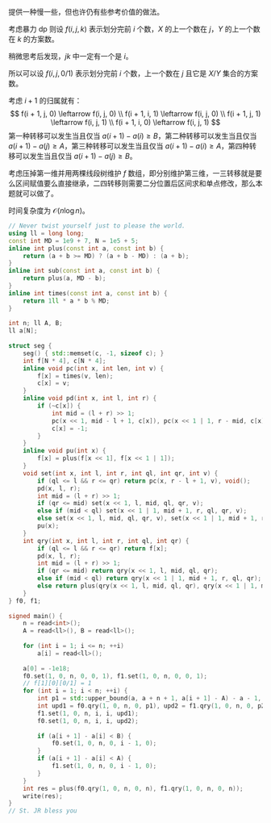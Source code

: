 提供一种慢一些，但也许仍有些参考价值的做法。

考虑暴力 dp 则设 $f(i, j, k)$ 表示划分完前 $i$ 个数，$X$ 的上一个数在 $j$，$Y$ 的上一个数在 $k$ 的方案数。

稍微思考后发现，$jk$ 中一定有一个是 $i$。

所以可以设 $f(i, j, 0/1)$ 表示划分完前 $i$ 个数，上一个数在 $j$ 且它是 $X/Y$ 集合的方案数。

考虑 $i + 1$ 的归属就有：
$$
f(i + 1, j, 0) \leftarrow f(i, j, 0) \\
f(i + 1, i, 1) \leftarrow f(i, j, 0) \\
f(i + 1, j, 1) \leftarrow f(i, j, 1) \\
f(i + 1, i, 0) \leftarrow f(i, j, 1)
$$
第一种转移可以发生当且仅当 $a(i + 1) - a(i) \ge B$，第二种转移可以发生当且仅当 $a(i + 1) - a(j) \ge A$，第三种转移可以发生当且仅当 $a(i + 1) - a(i) \ge A$，第四种转移可以发生当且仅当 $a(i + 1) - a(j) \ge B$。

考虑压掉第一维并用两棵线段树维护 $f$ 数组，即分别维护第三维，一三转移就是要么区间赋值要么直接继承，二四转移则需要二分位置后区间求和单点修改，那么本题就可以做了。

时间复杂度为 ${\mathcal O}(n \log n)$。

```cpp
// Never twist yourself just to please the world.
using ll = long long;
const int MD = 1e9 + 7, N = 1e5 + 5;
inline int plus(const int a, const int b) {
    return (a + b >= MD) ? (a + b - MD) : (a + b);
}
inline int sub(const int a, const int b) {
    return plus(a, MD - b);
}
inline int times(const int a, const int b) {
    return 1ll * a * b % MD;
}
 
int n; ll A, B;
ll a[N];
 
struct seg {
    seg() { std::memset(c, -1, sizeof c); }
    int f[N * 4], c[N * 4];
    inline void pc(int x, int len, int v) {
        f[x] = times(v, len);
        c[x] = v;
    }
    inline void pd(int x, int l, int r) {
        if (~c[x]) {
            int mid = (l + r) >> 1;
            pc(x << 1, mid - l + 1, c[x]), pc(x << 1 | 1, r - mid, c[x]);
            c[x] = -1;
        }
    }
    inline void pu(int x) {
        f[x] = plus(f[x << 1], f[x << 1 | 1]);
    }
    void set(int x, int l, int r, int ql, int qr, int v) {
        if (ql <= l && r <= qr) return pc(x, r - l + 1, v), void();
        pd(x, l, r);
        int mid = (l + r) >> 1;
        if (qr <= mid) set(x << 1, l, mid, ql, qr, v);
        else if (mid < ql) set(x << 1 | 1, mid + 1, r, ql, qr, v);
        else set(x << 1, l, mid, ql, qr, v), set(x << 1 | 1, mid + 1, r, ql, qr, v);
        pu(x);
    }
    int qry(int x, int l, int r, int ql, int qr) {
        if (ql <= l && r <= qr) return f[x];
        pd(x, l, r);
        int mid = (l + r) >> 1;
        if (qr <= mid) return qry(x << 1, l, mid, ql, qr);
        else if (mid < ql) return qry(x << 1 | 1, mid + 1, r, ql, qr);
        else return plus(qry(x << 1, l, mid, ql, qr), qry(x << 1 | 1, mid + 1, r, ql, qr));
    }
} f0, f1;
 
signed main() {
    n = read<int>();
    A = read<ll>(), B = read<ll>();
 
    for (int i = 1; i <= n; ++i) 
        a[i] = read<ll>();
 
    a[0] = -1e18;
    f0.set(1, 0, n, 0, 0, 1), f1.set(1, 0, n, 0, 0, 1);
    // f[1][0][0/1] = 1 
    for (int i = 1; i < n; ++i) {
        int p1 = std::upper_bound(a, a + n + 1, a[i + 1] - A) - a - 1, p2 = std::upper_bound(a, a + n + 1, a[i + 1] - B) - a - 1;
        int upd1 = f0.qry(1, 0, n, 0, p1), upd2 = f1.qry(1, 0, n, 0, p2);
        f1.set(1, 0, n, i, i, upd1);
        f0.set(1, 0, n, i, i, upd2);
 
        if (a[i + 1] - a[i] < B) {
            f0.set(1, 0, n, 0, i - 1, 0);
        }
        if (a[i + 1] - a[i] < A) {
            f1.set(1, 0, n, 0, i - 1, 0);
        }
    }
    int res = plus(f0.qry(1, 0, n, 0, n), f1.qry(1, 0, n, 0, n));
    write(res);
}
// St. JR bless you
```
